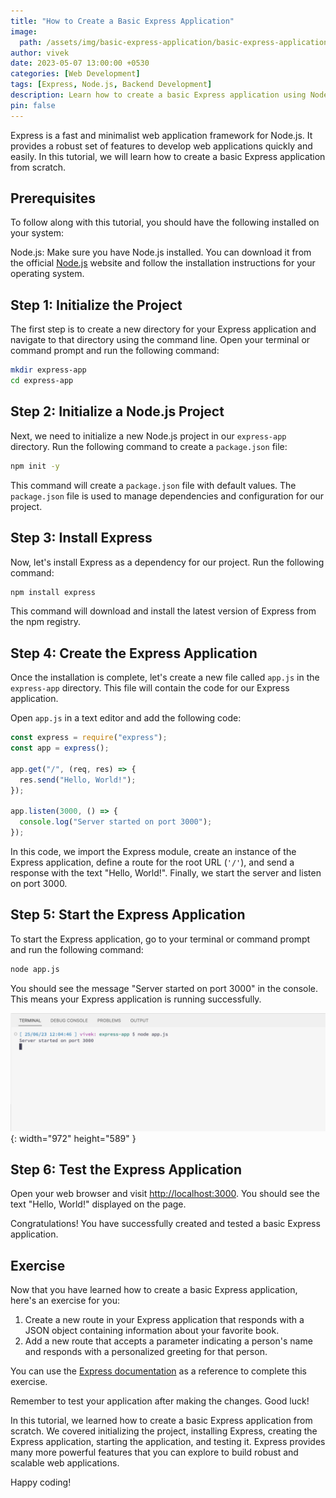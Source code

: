 ```yaml
---
title: "How to Create a Basic Express Application"
image:
  path: /assets/img/basic-express-application/basic-express-application-p.png
author: vivek
date: 2023-05-07 13:00:00 +0530
categories: [Web Development]
tags: [Express, Node.js, Backend Development]
description: Learn how to create a basic Express application using Node.js to build powerful web applications.
pin: false
---
```


Express is a fast and minimalist web application framework for Node.js. It provides a robust set of features to develop web applications quickly and easily. In this tutorial, we will learn how to create a basic Express application from scratch.

## Prerequisites

To follow along with this tutorial, you should have the following installed on your system:

Node.js: Make sure you have Node.js installed. You can download it from the official [Node.js](https://nodejs.org) website and follow the installation instructions for your operating system.

## Step 1: Initialize the Project

The first step is to create a new directory for your Express application and navigate to that directory using the command line. Open your terminal or command prompt and run the following command:

```bash
mkdir express-app
cd express-app
```

## Step 2: Initialize a Node.js Project

Next, we need to initialize a new Node.js project in our `express-app` directory. Run the following command to create a `package.json` file:

```bash
npm init -y
```

This command will create a `package.json` file with default values. The `package.json` file is used to manage dependencies and configuration for our project.

## Step 3: Install Express

Now, let's install Express as a dependency for our project. Run the following command:

```bash
npm install express
```

This command will download and install the latest version of Express from the npm registry.

## Step 4: Create the Express Application

Once the installation is complete, let's create a new file called `app.js` in the `express-app` directory. This file will contain the code for our Express application.

Open `app.js` in a text editor and add the following code:

```javascript
const express = require("express");
const app = express();

app.get("/", (req, res) => {
  res.send("Hello, World!");
});

app.listen(3000, () => {
  console.log("Server started on port 3000");
});
```

In this code, we import the Express module, create an instance of the Express application, define a route for the root URL (`'/'`), and send a response with the text "Hello, World!". Finally, we start the server and listen on port 3000.

## Step 5: Start the Express Application

To start the Express application, go to your terminal or command prompt and run the following command:

```bash
node app.js
```

You should see the message "Server started on port 3000" in the console. This means your Express application is running successfully.

![Desktop View](/assets/img/basic-express-application/console-output-1.png){: width="972" height="589" }

## Step 6: Test the Express Application

Open your web browser and visit [http://localhost:3000](http://localhost:3000). You should see the text "Hello, World!" displayed on the page.

Congratulations! You have successfully created and tested a basic Express application.

## Exercise

Now that you have learned how to create a basic Express application, here's an exercise for you:

1. Create a new route in your Express application that responds with a JSON object containing information about your favorite book.
2. Add a new route that accepts a parameter indicating a person's name and responds with a personalized greeting for that person.

You can use the [Express documentation](https://expressjs.com) as a reference to complete this exercise.

Remember to test your application after making the changes. Good luck!

In this tutorial, we learned how to create a basic Express application from scratch. We covered initializing the project, installing Express, creating the Express application, starting the application, and testing it. Express provides many more powerful features that you can explore to build robust and scalable web applications.

Happy coding!
